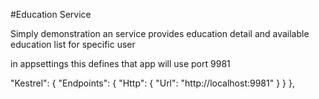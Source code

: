 ﻿#Education Service

Simply demonstration an service provides education detail and  available education list for specific user

in appsettings this defines that app will use port 9981


 "Kestrel": {
    "Endpoints": {
      "Http": {
        "Url": "http://localhost:9981"
      }
    }
  },